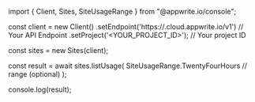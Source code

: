 import { Client, Sites, SiteUsageRange } from "@appwrite.io/console";

const client = new Client()
    .setEndpoint('https://<REGION>.cloud.appwrite.io/v1') // Your API Endpoint
    .setProject('<YOUR_PROJECT_ID>'); // Your project ID

const sites = new Sites(client);

const result = await sites.listUsage(
    SiteUsageRange.TwentyFourHours // range (optional)
);

console.log(result);
